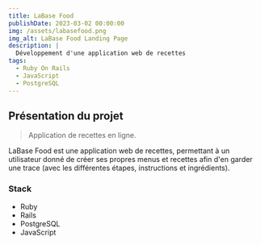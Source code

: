 ```yaml
---
title: LaBase Food
publishDate: 2023-03-02 00:00:00
img: /assets/labasefood.png
img_alt: LaBase Food Landing Page
description: |
  Développement d'une application web de recettes
tags:
  - Ruby On Rails
  - JavaScript
  - PostgreSQL
---
```


## Présentation du projet

> Application de recettes en ligne.

LaBase Food</a> est une application web de recettes, permettant à un utilisateur donné de créer ses propres menus et recettes afin d'en garder une trace (avec les différentes étapes, instructions et ingrédients).


### Stack

* Ruby 
* Rails
* PostgreSQL
* JavaScript 
